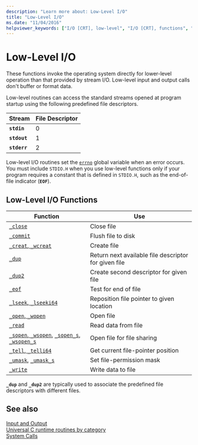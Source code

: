 ```yaml
---
description: "Learn more about: Low-Level I/O"
title: "Low-Level I/O"
ms.date: "11/04/2016"
helpviewer_keywords: ["I/O [CRT], low-level", "I/O [CRT], functions", "low-level I/O routines", "file handles [C++]", "file handles [C++], I/O functions"]
---
```

# Low-Level I/O

These functions invoke the operating system directly for lower-level operation than that provided by stream I/O. Low-level input and output calls don't buffer or format data.

Low-level routines can access the standard streams opened at program startup using the following predefined file descriptors.

|Stream|File Descriptor|
|------------|---------------------|
|**`stdin`**|0|
|**`stdout`**|1|
|**`stderr`**|2|

Low-level I/O routines set the [`errno`](../c-runtime-library/errno-doserrno-sys-errlist-and-sys-nerr.md) global variable when an error occurs. You must include `STDIO.H` when you use low-level functions only if your program requires a constant that is defined in `STDIO.H`, such as the end-of-file indicator (**`EOF`**).

## Low-Level I/O Functions

|Function|Use|
|--------------|---------|
|[`_close`](../c-runtime-library/reference/close.md)|Close file|
|[`_commit`](../c-runtime-library/reference/commit.md)|Flush file to disk|
|[`_creat`, `_wcreat`](../c-runtime-library/reference/creat-wcreat.md)|Create file|
|[`_dup`](../c-runtime-library/reference/dup-dup2.md)|Return next available file descriptor for given file|
|[`_dup2`](../c-runtime-library/reference/dup-dup2.md)|Create second descriptor for given file|
|[`_eof`](../c-runtime-library/reference/eof.md)|Test for end of file|
|[`_lseek`, `_lseeki64`](../c-runtime-library/reference/lseek-lseeki64.md)|Reposition file pointer to given location|
|[`_open`, `_wopen`](../c-runtime-library/reference/open-wopen.md)|Open file|
|[`_read`](../c-runtime-library/reference/read.md)|Read data from file|
|[`_sopen`, `_wsopen`](../c-runtime-library/reference/sopen-wsopen.md), [`_sopen_s`, `_wsopen_s`](../c-runtime-library/reference/sopen-s-wsopen-s.md)|Open file for file sharing|
|[`_tell`, `_telli64`](../c-runtime-library/reference/tell-telli64.md)|Get current file-pointer position|
|[`_umask`](../c-runtime-library/reference/umask.md), [`_umask_s`](../c-runtime-library/reference/umask-s.md)|Set file-permission mask|
|[`_write`](../c-runtime-library/reference/write.md)|Write data to file|

**`_dup`** and **`_dup2`** are typically used to associate the predefined file descriptors with different files.

## See also

[Input and Output](../c-runtime-library/input-and-output.md)\
[Universal C runtime routines by category](../c-runtime-library/run-time-routines-by-category.md)\
[System Calls](../c-runtime-library/system-calls.md)
